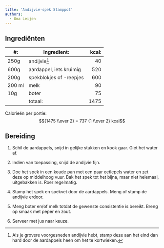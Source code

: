 ```yaml
---
title: 'Andijvie-spek Stamppot'
authors:
  - Oma Leijen
---
```


## Ingrediënten

| #:     | Ingredient:             | kcal: |
| ------ | ----------------------- | ----: |
| 250g   | andijvie[^1]            |    40 |
| 600g   | aardappel, iets kruimig |   520 |
| 200g   | spekblokjes of -reepjes |   600 |
| 200 ml | melk                    |    90 |
| 10g    | boter                   |    75 |
|        | totaal:                 |  1475 |

Calorieën per portie: $${1475 \\over 2} = 737 {1 \\over 2} kcal$$

[^1]: Als je grovere voorgesneden andijvie hebt, stamp deze aan het eind dan hard door de aardappels heen om het te kortwieken.

## Bereiding

1. Schil de aardappels, snijd in gelijke stukken en kook gaar. Giet het water af.

1. Indien van toepassing, snijd de andijvie fijn.

1. Doe het spek in een koude pan met een paar eetlepels water en zet deze op middelhoog vuur. Bak het spek tot het bijna, maar niet helemaal, uitgebakken is. Roer regelmatig.

1. Stamp het spek en spekvet door de aardappels. Meng of stamp de andijvie erdoor.

1. Meng boter en/of melk totdat de gewenste consistentie is bereikt. Breng op smaak met peper en zout.

1. Serveer met jus naar keuze.
